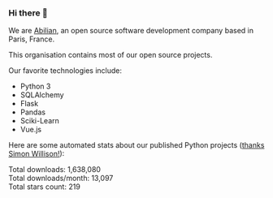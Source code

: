 ### Hi there 👋

We are [Abilian](https://abilian.com/), an open source software development company based in Paris, France.

This organisation contains most of our open source projects.

Our favorite technologies include:

- Python 3
- SQLAlchemy
- Flask
- Pandas
- Sciki-Learn
- Vue.js

Here are some automated stats about our published Python projects
([thanks Simon Willison!][sw-post]):

<!--marker-->
Total downloads: 1,638,080<br>
Total downloads/month: 13,097<br>
Total stars count: 219
<!--end-->

[sw-post]: https://simonwillison.net/2020/Jul/10/self-updating-profile-readme/